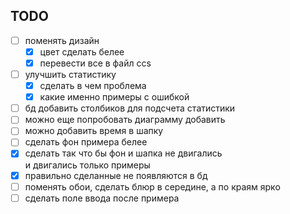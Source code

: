 ## TODO

- [ ] поменять дизайн
  - [x] цвет сделать белее
  - [x] перевести все в файл ccs
- [ ] улучшить статистику
  - [x] сделать в чем проблема
  - [x] какие именно примеры с ошибкой
- [ ] бд добавить столбиков для подсчета статистики
- [ ] можно еще попробовать диаграмму добавить
- [ ] можно добавить время в шапку
- [ ] сделать фон примера белее
- [x] сделать так что бы фон и шапка не двигались \
и двигались только примеры 
- [x] правильно сделанные не появляются в бд
- [ ] поменять обои, сделать блюр в середине, а по краям ярко
- [ ] сделать поле ввода после примера